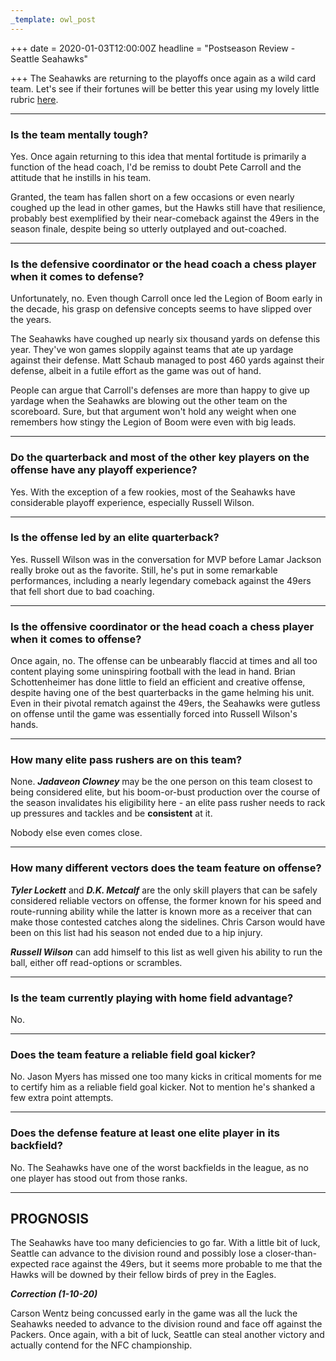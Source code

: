 ```yaml
---
_template: owl_post
---
```


+++
date = 2020-01-03T12:00:00Z
headline = "Postseason Review - Seattle Seahawks"

+++
The Seahawks are returning to the playoffs once again as a wild card team. Let's see if their fortunes will be better this year using my lovely little rubric [here](https://owlpicks.com/posts/postseason-review-team-assessment-rubric/ "Rubric").

***

### Is the team mentally tough?

Yes. Once again returning to this idea that mental fortitude is primarily a function of the head coach, I'd be remiss to doubt Pete Carroll and the attitude that he instills in his team.

Granted, the team has fallen short on a few occasions or even nearly coughed up the lead in other games, but the Hawks still have that resilience, probably best exemplified by their near-comeback against the 49ers in the season finale, despite being so utterly outplayed and out-coached.

***

### Is the defensive coordinator or the head coach a chess player when it comes to defense?

Unfortunately, no. Even though Carroll once led the Legion of Boom early in the decade, his grasp on defensive concepts seems to have slipped over the years.

The Seahawks have coughed up nearly six thousand yards on defense this year. They've won games sloppily against teams that ate up yardage against their defense. Matt Schaub managed to post 460 yards against their defense, albeit in a futile effort as the game was out of hand.

People can argue that Carroll's defenses are more than happy to give up yardage when the Seahawks are blowing out the other team on the scoreboard. Sure, but that argument won't hold any weight when one remembers how stingy the Legion of Boom were even with big leads.

***

### Do the quarterback and most of the other key players on the offense have any playoff experience?

Yes. With the exception of a few rookies, most of the Seahawks have considerable playoff experience, especially Russell Wilson.

***

### Is the offense led by an elite quarterback?

Yes. Russell Wilson was in the conversation for MVP before Lamar Jackson really broke out as the favorite. Still, he's put in some remarkable performances, including a nearly legendary comeback against the 49ers that fell short due to bad coaching.

***

### Is the offensive coordinator or the head coach a chess player when it comes to offense?

Once again, no. The offense can be unbearably flaccid at times and all too content playing some uninspiring football with the lead in hand. Brian Schottenheimer has done little to field an efficient and creative offense, despite having one of the best quarterbacks in the game helming his unit. Even in their pivotal rematch against the 49ers, the Seahawks were gutless on offense until the game was essentially forced into Russell Wilson's hands.

***

### How many elite pass rushers are on this team?

None. **_Jadaveon Clowney_** may be the one person on this team closest to being considered elite, but his boom-or-bust production over the course of the season invalidates his eligibility here  - an elite pass rusher needs to rack up pressures and tackles and be **consistent** at it.

Nobody else even comes close.

***

### How many different vectors does the team feature on offense?

**_Tyler Lockett_** and **_D.K. Metcalf_** are the only skill players that can be safely considered reliable vectors on offense, the former known for his speed and route-running ability while the latter is known more as a receiver that can make those contested catches along the sidelines. Chris Carson would have been on this list had his season not ended due to a hip injury.

**_Russell Wilson_** can add himself to this list as well given his ability to run the ball, either off read-options or scrambles.

***

### Is the team currently playing with home field advantage?

No.

***

### Does the team feature a reliable field goal kicker?

No. Jason Myers has missed one too many kicks in critical moments for me to certify him as a reliable field goal kicker. Not to mention he's shanked a few extra point attempts.

***

### Does the defense feature at least one elite player in its backfield?

No. The Seahawks have one of the worst backfields in the league, as no one player has stood out from those ranks.

***

## PROGNOSIS

The Seahawks have too many deficiencies to go far. With a little bit of luck, Seattle can advance to the division round and possibly lose a closer-than-expected race against the 49ers, but it seems more probable to me that the Hawks will be downed by their fellow birds of prey in the Eagles.

**_Correction (1-10-20)_**

Carson Wentz being concussed early in the game was all the luck the Seahawks needed to advance to the division round and face off against the Packers. Once again, with a bit of luck, Seattle can steal another victory and actually contend for the NFC championship.
